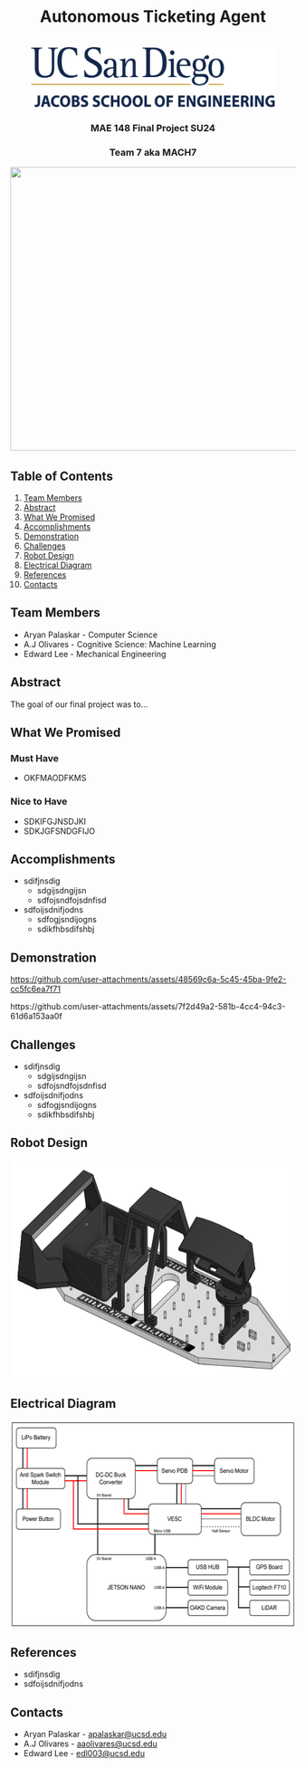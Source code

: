 <div id="top"></div>
<h1 align="center">Autonomous Ticketing Agent</h1>
<br />
<div align="center">
  <a href="https://jacobsschool.ucsd.edu/">
    <img src="images\UCSD-JSOE-LOGO.png" alt="Logo" width="432" height="108">
  </a>
<h3>MAE 148 Final Project SU24</h3>
<h3>Team 7 aka MACH7</h3>
<p>
</p>
<img src="images\CAR.jpg?" width="605" height="501">
</div>

## Table of Contents
  <ol>
    <li><a href="#team-members">Team Members</a></li>
    <li><a href="#abstract">Abstract</a></li>
    <li><a href="#what-we-promised">What We Promised</a></li>
    <li><a href="#accomplishments">Accomplishments</a></li>
    <li><a href="#demonstration">Demonstration</a></li>
    <li><a href="#challenges">Challenges</a></li>
    <li><a href="#robot-design">Robot Design</a></li>
    <li><a href="#electrical-diagram">Electrical Diagram</a></li>
    <li><a href="#references">References</a></li>
    <li><a href="#contacts">Contacts</a></li>
  </ol>
  
## Team Members

<ul>
  <li>Aryan Palaskar - Computer Science</li>
  <li>A.J Olivares - Cognitive Science: Machine Learning</li>
  <li>Edward Lee - Mechanical Engineering</li>
</ul>

## Abstract
The goal of our final project was to...

## What We Promised
### Must Have
* OKFMAODFKMS

### Nice to Have
* SDKIFGJNSDJKI
* SDKJGFSNDGFIJO

## Accomplishments
* sdifjnsdig
  * sdgijsdngijsn
  * sdfojsndfojsdnfisd
* sdfoijsdnifjodns
  * sdfogjsndijogns
  * sdikfhbsdifshbj
 
## Demonstration
https://github.com/user-attachments/assets/48569c6a-5c45-45ba-9fe2-cc5fc6ea7f71
<p>
</p>
https://github.com/user-attachments/assets/7f2d49a2-581b-4cc4-94c3-61d6a153aa0f

## Challenges
* sdifjnsdig
  * sdgijsdngijsn
  * sdfojsndfojsdnfisd
* sdfoijsdnifjodns
  * sdfogjsndijogns
  * sdikfhbsdifshbj
 
## Robot Design
<div align="center">
<img src="images\car-cad.png?" width="851" height="386">
</div>

## Electrical Diagram
<div align="center">
<img src="images\electrical-diagram.png?" width="581" height="365">
</div>
 
## References
* sdifjnsdig
* sdfoijsdnifjodns

## Contacts
* Aryan Palaskar - apalaskar@ucsd.edu
* A.J Olivares - aaolivares@ucsd.edu
* Edward Lee - edl003@ucsd.edu

